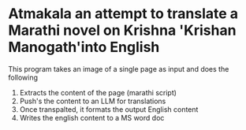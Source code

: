 # Atmakala an attempt  to translate a Marathi novel on Krishna 'Krishan Manogath'into English
This program takes an image of a single page as input and does the following
1. Extracts the content of the page (marathi script)
2. Push's the content to an LLM for translations
3. Once transpalted, it formats the output English content
4. Writes the english content to a MS word doc  
